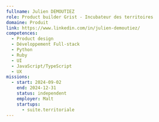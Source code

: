 ```yaml
---
fullname: Julien DEMOUTIEZ
role: Product builder Grist - Incubateur des territoires
domaine: Produit
link: https://www.linkedin.com/in/julien-demoutiez/
competences:
  - Product design
  - Développement Full-stack
  - Python
  - Ruby
  - UI
  - JavaScript/TypeScript
  - UX
missions:
  - start: 2024-09-02
    end: 2024-12-31
    status: independent
    employer: Malt
    startups:
      - suite.territoriale
---
```

